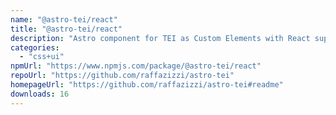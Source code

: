```yaml
---
name: "@astro-tei/react"
title: "@astro-tei/react"
description: "Astro component for TEI as Custom Elements with React support"
categories:
  - "css+ui"
npmUrl: "https://www.npmjs.com/package/@astro-tei/react"
repoUrl: "https://github.com/raffazizzi/astro-tei"
homepageUrl: "https://github.com/raffazizzi/astro-tei#readme"
downloads: 16
---
```


